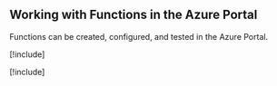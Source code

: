 ## Working with Functions in the Azure Portal

Functions can be created, configured, and tested in the Azure Portal. 

[!include[](../includes/takeaways-heading.md)]

[!include[](../includes/read-more-heading.md)]

